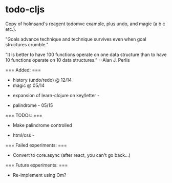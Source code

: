 # todo-cljs
Copy of holmsand's reagent todomvc example, plus undo, and magic (a b c etc.).

"Goals advance technique and technique survives even when goal structures crumble."

“It is better to have 100
functions operate on one data
structure than to have 10
functions operate on 10 data
structures.”
--Alan J. Perlis


=== Added: ===

* history (undo/redo) @ 12/14
* magic @ 05/14
 - expansion of learn-clojure on key/letter -
* palindrome - 05/15

=== TODOs: ===

* Make palindrome controlled
 - html/css -

=== Failed experiments: ===
* Convert to core.async (after react, you can't go back...)

=== Future experiments: ===
* Re-implement using Om?
